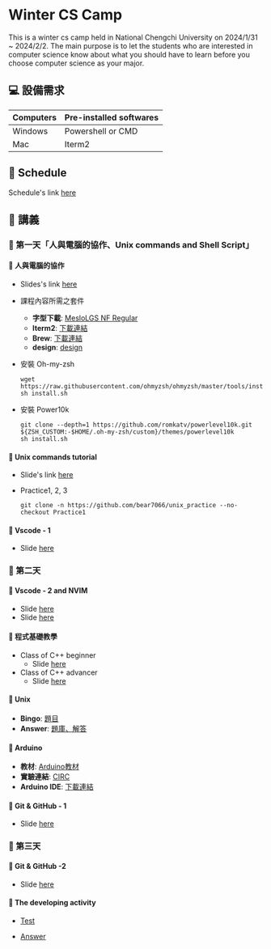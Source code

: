 # Winter CS Camp

This is a winter cs camp held in National Chengchi University on 2024/1/31 ~ 2024/2/2. The main purpose is to let the students who are interested in computer science know about what you should have to learn before you choose computer science as your major.

## 💻 設備需求

| Computers | Pre-installed softwares |
| --------- | ----------------------- |
| Windows   | Powershell or CMD       |
| Mac       | Iterm2                  |

## 📣 Schedule

Schedule's link [here](https://docs.google.com/document/d/11QHqGS9etAwiPgg4OhzGZhMZ6HjQMVGupI8I3ZCp3ac/edit)

## 📘 講義

### 📅 第一天「人與電腦的協作、Unix commands and Shell Script」

#### 📎 人與電腦的協作

- Slides's link [here](https://docs.google.com/presentation/d/1mMqcRotUqBH4X1Jyjz_BD4xcPibSxdonCQ933J3eQd8/edit#slide=id.p)

- 課程內容所需之套件

  - **字型下載**: [MesloLGS NF Regular](https://www.google.com/url?q=https://github.com/romkatv/powerlevel10k-media/raw/master/MesloLGS%2520NF%2520Regular.ttf&sa=D&source=editors&ust=1704195459976407&usg=AOvVaw1ZqnwQ0ZB2yCDr8pLKZ51D)
  - **Iterm2**: [下載連結](https://iterm2.com)
  - **Brew**: [下載連結](https://brew.sh)
  - **design**: [design](https://docs.google.com/presentation/d/1J00pZKbBaOKDHzkV1Po2_8TR-UH2g9LGiZ8Ypbvfn7o/edit#slide=id.p)
- 安裝 Oh-my-zsh

  ```shell
  wget https://raw.githubusercontent.com/ohmyzsh/ohmyzsh/master/tools/install.sh
  sh install.sh
  ```

- 安裝 Power10k

  ```shell
  git clone --depth=1 https://github.com/romkatv/powerlevel10k.git ${ZSH_CUSTOM:-$HOME/.oh-my-zsh/custom}/themes/powerlevel10k
  sh install.sh
  ```

#### 📎 Unix commands tutorial

- Slide's link [here](https://docs.google.com/presentation/d/1YRBZKGa1_AAeFP3S0171CFxb6Lw4z8y-LCtc92ia6Lo/edit#slide=id.g240d27f0874_0_5)
- Practice1, 2, 3

  ```shell
  git clone -n https://github.com/bear7066/unix_practice --no-checkout Practice1
  ```

#### 📎 Vscode - 1

- Slide [here](https://docs.google.com/presentation/d/1iSpYdzzZ-hl0GxLNo_U3k-Bx-ZFQynHTT3E1D7jZh2Y/edit?usp=sharing)

### 📅 第二天

#### 📎 Vscode - 2 and NVIM

- Slide [here](https://docs.google.com/presentation/d/1iSpYdzzZ-hl0GxLNo_U3k-Bx-ZFQynHTT3E1D7jZh2Y/edit?usp=sharing)
- Slide [here](https://docs.google.com/presentation/d/1xMphq9y7CBEhoEdZldoZYM4rqefK0IjYmwH_tjGol7I/edit?usp=sharing)

#### 📎 程式基礎教學

- Class of C++ beginner
  - Slide [here](https://docs.google.com/presentation/d/1Gsacjz0jBTtGtYkE2geQMWR2OqwW1TD9FZf3boeXvIU/edit?usp=sharing)
- Class of C++ advancer
  - Slide [here](https://docs.google.com/presentation/d/1T3sX-2wM_9wf5vsotUIlcCwE8o_RVlafrXun2KAesbE/edit?usp=sharing)

#### 📎 Unix

- **Bingo**: [題目](https://docs.google.com/presentation/d/11X-BsQINUYfC2JZ9qbCoBqz-KW36t8xTEylN-FRYuOo/edit#slide=id.g266f4431181_1_81)
- **Answer**: [題庫、解答](https://docs.google.com/document/d/1sMZEBn2Qg8LISZ5MUuiZdWSQnQkc5WfAIBsZFw_o4As/edit)

#### 📎 Arduino

- **教材**: [Arduino教材](https://docs.google.com/presentation/d/1r2SouD4yRVY8rZK-MRKEkypic7BFXzOjfjk8wlVeoig/edit?usp=sharing)
- **實驗連結**: [CIRC](https://learn.adafruit.com/experimenters-guide-for-metro/intro)
- **Arduino IDE**: [下載連結](https://www.arduino.cc/en/software)

#### 📎 Git & GitHub - 1

- Slide [here](https://docs.google.com/presentation/d/1onmmWZ8eNbfN1vRiuVRvFV95hl3bdJbnCdQ66WEKPL4/edit?usp=sharing)

### 📅 第三天

#### 📎 Git & GitHub -2

- Slide [here](https://docs.google.com/presentation/d/1onmmWZ8eNbfN1vRiuVRvFV95hl3bdJbnCdQ66WEKPL4/edit?usp=sharing)

#### 📎 The developing activity

- [Test](https://github.com/jingxiang0405/TMS_UNO/blob/main/uno_server.cpp)

- [Answer](https://github.com/jingxiang0405/UNO/blob/master/uno_server.cpp)
